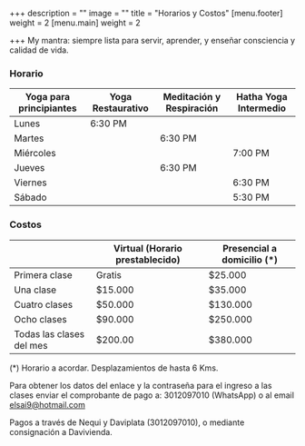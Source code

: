 +++
description = ""
image = ""
title = "Horarios y Costos"
[menu.footer]
weight = 2
[menu.main]
weight = 2

+++
My mantra: siempre lista para servir, aprender, y enseñar consciencia y calidad de vida.

### Horario

| Yoga para principiantes | Yoga Restaurativo | Meditación y Respiración | Hatha Yoga Intermedio |
| --- | --- | --- | --- |
| Lunes | 6:30 PM |  |  |
| Martes |  | 6:30 PM |  |
| Miércoles |  |  | 7:00 PM |
| Jueves |  | 6:30 PM |  |
| Viernes |  |  | 6:30 PM |
| Sábado |  |  | 5:30 PM |

### Costos

| | Virtual (Horario prestablecido) | Presencial a domicilio (*) |
| --- | --- | --- |
| Primera clase | Gratis | $25.000 |
| Una clase | $15.000 | $35.000 |
| Cuatro clases | $50.000 | $130.000 |
| Ocho clases | $90.000 | $250.000 |
| Todas las  clases del mes | $200.00 | $380.000 |

(*) Horario a acordar. Desplazamientos de hasta 6 Kms.

Para obtener los datos del enlace y la contraseña para el ingreso a las clases enviar el comprobante de pago a: 3012097010 (WhatsApp) o al email elsai9@hotmail.com

Pagos a través de Nequi y Daviplata (3012097010), o mediante consignación a Davivienda.